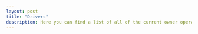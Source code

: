 ```yaml
---
layout: post
title: "Drivers"
description: Here you can find a list of all of the current owner operators that run through Air and Truck Expediting.
---
```

